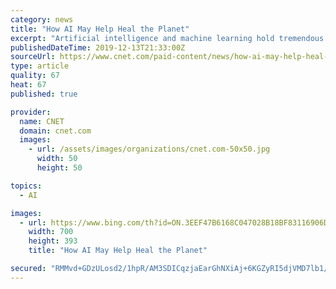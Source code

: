 ```yaml
---
category: news
title: "How AI May Help Heal the Planet"
excerpt: "Artificial intelligence and machine learning hold tremendous promise for helping humanity reduce pollution, improve air and water quality, and predict severe weather events. Visit here to learn more."
publishedDateTime: 2019-12-13T21:33:00Z
sourceUrl: https://www.cnet.com/paid-content/news/how-ai-may-help-heal-the-planet/
type: article
quality: 67
heat: 67
published: true

provider:
  name: CNET
  domain: cnet.com
  images:
    - url: /assets/images/organizations/cnet.com-50x50.jpg
      width: 50
      height: 50

topics:
  - AI

images:
  - url: https://www.bing.com/th?id=ON.3EEF47B6168C047028B18BF83116906D
    width: 700
    height: 393
    title: "How AI May Help Heal the Planet"

secured: "RMMvd+GDzULosd2/1hpR/AM3SDICqzjaEarGhNXiAj+6KGZyRI5djVMD7lb1/yvNSvfzdz5jvHbaEjQPvrkU5rNQMV9jv6v9LlokzpI2/xCtStlpzycTw6yvKZ0yP5WvPiYt3xtnQuEwlOJVKYaS1sqJgpEYooDnTcUcXqE8u4x04zZShXB50/r0AcBQIA7HdcvFP9Qt9tjxPQxgtPy1vTPmWM/BIerfDpdQfVNm4tw7fqceD3wMU5rmeFabDR5k/ON1vZhKEAKf5iS3tf4OuQ==;5pIkepcbRqjKaRMXvGYztQ=="
---
```



